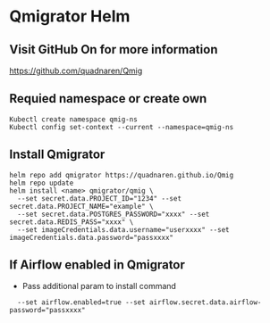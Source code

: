 # Qmigrator Helm

## Visit GitHub On for more information
https://github.com/quadnaren/Qmig

## Requied namespace or create own
```
Kubectl create namespace qmig-ns 
Kubectl config set-context --current --namespace=qmig-ns
```

## Install Qmigrator
```
helm repo add qmigrator https://quadnaren.github.io/Qmig
helm repo update
helm install <name> qmigrator/qmig \
  --set secret.data.PROJECT_ID="1234" --set secret.data.PROJECT_NAME="example" \
  --set secret.data.POSTGRES_PASSWORD="xxxx" --set secret.data.REDIS_PASS="xxxx" \
  --set imageCredentials.data.username="userxxxx" --set imageCredentials.data.password="passxxxx"
```

## If Airflow enabled in Qmigrator
- Pass additional param to install command
```
  --set airflow.enabled=true --set airflow.secret.data.airflow-password="passxxxx"
```
